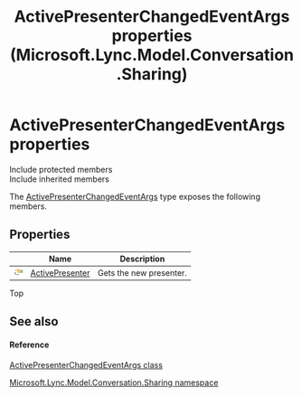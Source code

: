 ﻿---
title: ActivePresenterChangedEventArgs properties (Microsoft.Lync.Model.Conversation.Sharing)
TOCTitle: ActivePresenterChangedEventArgs properties
ms:assetid: Properties.T:Microsoft.Lync.Model.Conversation.Sharing.ActivePresenterChangedEventArgs_DI_3_UC_OCS14MrefLyncWPF
ms:mtpsurl: https://msdn.microsoft.com/en-us/library/microsoft.lync.model.conversation.sharing.activepresenterchangedeventargs_di_3_uc_ocs14mreflyncwpf_properties(v=office.15)
ms:contentKeyID: 48600912
ms.date: 07/28/2014
mtps_version: v=office.15
---

# ActivePresenterChangedEventArgs properties

Include protected members  
Include inherited members  

The [ActivePresenterChangedEventArgs](activepresenterchangedeventargs-class-microsoft-lync-model-conversation-sharing_2.md) type exposes the following members.

## Properties

<table>
<thead>
<tr class="header">
<th> </th>
<th>Name</th>
<th>Description</th>
</tr>
</thead>
<tbody>
<tr class="odd">
<td><img src="images/JJ275421.pubproperty(Office.15).gif" title="Public property" alt="Public property" /></td>
<td><a href="activepresenterchangedeventargs-activepresenter-property-microsoft-lync-model-conversation-sharing_2.md">ActivePresenter</a></td>
<td>Gets the new presenter.</td>
</tr>
</tbody>
</table>


Top

## See also

#### Reference

[ActivePresenterChangedEventArgs class](activepresenterchangedeventargs-class-microsoft-lync-model-conversation-sharing_2.md)

[Microsoft.Lync.Model.Conversation.Sharing namespace](microsoft-lync-model-conversation-sharing-namespace_2.md)

